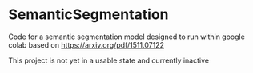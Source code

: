 # SemanticSegmentation
Code for a semantic segmentation model designed to run within google colab based on https://arxiv.org/pdf/1511.07122

This project is not yet in a usable state and currently inactive
